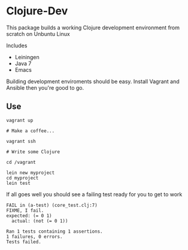 # Clojure-Dev

This package builds a working Clojure development environment from scratch on Unbuntu Linux

Includes

+ Leiningen
+ Java 7
+ Emacs

Building development enviroments should be easy. Install Vagrant and Ansible then you're good to go.

## Use

```
vagrant up

# Make a coffee...

vagrant ssh

# Write some Clojure

cd /vagrant

lein new myproject
cd myproject
lein test
```

If all goes well you should see a failing test ready for you to get to work

```
FAIL in (a-test) (core_test.clj:7)
FIXME, I fail.
expected: (= 0 1)
  actual: (not (= 0 1))

Ran 1 tests containing 1 assertions.
1 failures, 0 errors.
Tests failed.
```
